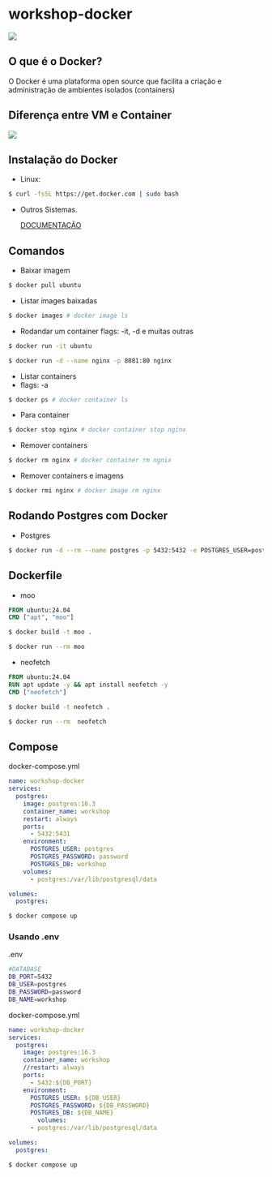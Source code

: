 # workshop-docker

![](https://c4.wallpaperflare.com/wallpaper/414/284/24/docker-containers-brand-wallpaper-preview.jpg)

## O que é o Docker?

O Docker é uma plataforma open source que facilita a criação e administração de ambientes isolados (containers)

## Diferença entre VM e Container

![](https://4linux.com.br/wp-content/uploads/2021/08/imagem-1024x594.png)

## Instalação do Docker

+ Linux:

~~~bash
$ curl -fsSL https://get.docker.com | sudo bash
~~~

+ Outros Sistemas.

    [DOCUMENTAÇÃO](https://docs.docker.com/get-docker/)

## Comandos

+ Baixar imagem

~~~bash
$ docker pull ubuntu
~~~

+ Listar images baixadas

~~~bash
$ docker images # docker image ls
~~~

+ Rodandar um container
	flags: -it, -d e muitas outras

~~~bash
$ docker run -it ubuntu
~~~

~~~bash
$ docker run -d --name nginx -p 8081:80 nginx
~~~

+ Listar containers
+ flags: -a

~~~bash
$ docker ps # docker container ls
~~~

+ Para container

~~~bash
$ docker stop nginx # docker container stop nginx
~~~

+ Remover containers

~~~bash
$ docker rm nginx # docker container rm ngnix
~~~

+ Remover containers e imagens

~~~bash
$ docker rmi nginx # docker image rm nginx
~~~

## Rodando Postgres com Docker

+ Postgres

~~~bash
$ docker run -d --rm --name postgres -p 5432:5432 -e POSTGRES_USER=postgres -e POSTGRES_DB=workshop -e POSTGRES_PASSWORD=password postgres:16.3
~~~

## Dockerfile

+ moo

~~~dockerfile
FROM ubuntu:24.04
CMD ["apt", "moo"]
~~~

~~~bash
$ docker build -t moo . 
~~~

~~~bash
$ docker run --rm moo
~~~

+ neofetch

~~~dockerfile
FROM ubuntu:24.04
RUN apt update -y && apt install neofetch -y
CMD ["neofetch"]
~~~

~~~bash
$ docker build -t neofetch . 
~~~

~~~bash
$ docker run --rm  neofetch
~~~

## Compose

docker-compose.yml

~~~yml
name: workshop-docker
services:
  postgres:
    image: postgres:16.3
    container_name: workshop
    restart: always
    ports:
      - 5432:5431
    environment:
      POSTGRES_USER: postgres
      POSTGRES_PASSWORD: password
      POSTGRES_DB: workshop
    volumes:
      - postgres:/var/lib/postgresql/data  

volumes:
  postgres:
~~~

~~~bash
$ docker compose up
~~~

### Usando .env

.env

~~~bash
#DATABASE
DB_PORT=5432
DB_USER=postgres
DB_PASSWORD=password
DB_NAME=workshop
~~~

docker-compose.yml

~~~yml
name: workshop-docker
services:
  postgres:
    image: postgres:16.3
    container_name: workshop
    //restart: always
    ports:
      - 5432:${DB_PORT}
    environment:
      POSTGRES_USER: ${DB_USER}
      POSTGRES_PASSWORD: ${DB_PASSWORD}
      POSTGRES_DB: ${DB_NAME}
        volumes:
      - postgres:/var/lib/postgresql/data  

volumes:
  postgres:    
~~~

~~~bash
$ docker compose up
~~~